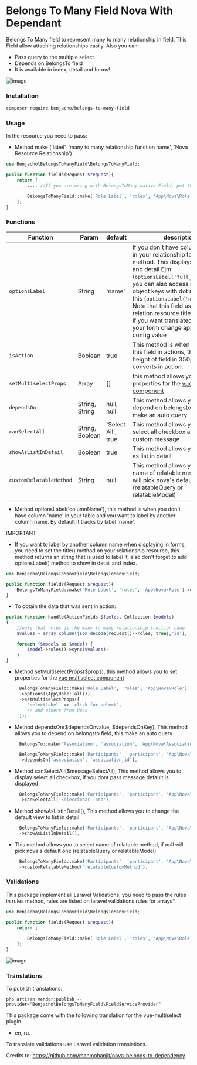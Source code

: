# Belongs To Many Field Nova With Dependant

Belongs To Many field to represent many to many relationship in field. This Field allow attaching relationships easily.
Also you can:

- Pass query to the multiple select
- Depends on BelongsTo field
- It is available in index, detail and forms!

![image](https://user-images.githubusercontent.com/11976865/54318738-46290000-45b5-11e9-8ea0-941adb4b79ba.png)

### Installation

```bash
composer require benjacho/belongs-to-many-field
```

### Usage

In the resource you need to pass:

- Method make ('label', 'many to many relationship function name', 'Nova Resource Relationship')

```php
use Benjacho\BelongsToManyField\BelongsToManyField;

public function fields(Request $request){
    return [
        ..., //If you are using with BelongsToMany native Field, put this field after

        BelongsToManyField::make('Role Label', 'roles', 'App\Nova\Role'),
    ];
}
```

### Functions

| Function              | Param           | default            | description                                                                                                                                                                                                                                                                                                                                                                                          |
| --------------------- | --------------- |--------------------|------------------------------------------------------------------------------------------------------------------------------------------------------------------------------------------------------------------------------------------------------------------------------------------------------------------------------------------------------------------------------------------------------|
| `optionsLabel`        | String          | 'name'             | If you don't have column 'name' in your relationship table, use this method. This displays in index and detail Ejm (`optionsLabel('full_role_name')`) you can also access nested object keys with dot notation like this (`optionsLabel('name.en')`). Note that this field uses the relation resource title property, so if you want translated versions on your form change app.locale config value |
| `isAction`            | Boolean         | true               | This method is when you need this field in actions, this puts height of field in 350px, and converts in action.                                                                                                                                                                                                                                                                                      |
| `setMultiselectProps` | Array           | []                 | this method allows you to set properties for the [vue multiselect component](https://vue-multiselect.js.org/#sub-props)                                                                                                                                                                                                                                                                              |
| `dependsOn`           | String, String  | null, null         | This method allows you to depend on belongsto field, this make an auto query                                                                                                                                                                                                                                                                                                                         |
| `canSelectAll`        | String, Boolean | 'Select All', true | This method allows you to have a select all checkbox and display custom message                                                                                                                                                                                                                                                                                                                      |
| `showAsListInDetail`  | Boolean         | true               | This method allows you to display as list in detail                                                                                                                                                                                                                                                                                                                                                  |
| `customRelatableMethod`  | String         | null               | This method allows you to select name of relatable method, if null will pick nova's default one (relatableQuery or relatableModel)                                                                                                                                                                                                                                                                   |

- Method optionsLabel('columnName'), this method is when you don't have column 'name' in your table and you want to
  label by another column name. By default it tracks by label 'name'.

IMPORTANT

- If you want to label by another column name when displaying in forms, you need to set the title() method on your
  relationship resource, this method returns an string that is used to label it, also don't forget to add optionsLabel()
  method to show in detail and index.

```php
use Benjacho\BelongsToManyField\BelongsToManyField;

public function fields(Request $request){
    BelongsToManyField::make('Role Label', 'roles', 'App\Nova\Role')->optionsLabel('full_role_name'),
}
```

- To obtain the data that was sent in action:

```php
public function handle(ActionFields $fields, Collection $models)
{
    //note that roles is the many to many relationship function name
    $values = array_column(json_decode(request()->roles, true),'id');

    foreach ($models as $model) {
        $model->roles()->sync($values);
    }
}
```

- Method setMultiselectProps(\$props), this method allows you to set properties for
  the [vue multiselect component](https://vue-multiselect.js.org/#sub-props)

```php
     BelongsToManyField::make('Role Label', 'roles', 'App\Nova\Role')
     ->options(\App\Role::all())
     ->setMultiselectProps([
        'selectLabel' => 'click for select',
        // and others from docs
     ]);
```

- Method dependsOn($dependsOnvalue, $dependsOnKey), This method allows you to depend on belongsto field, this make an
  auto query

```php
     BelongsTo::make('Association', 'association', 'App\Nova\Association'),

     BelongsToManyField::make('Participants', 'participant', 'App\Nova\Participant')
     ->dependsOn('association', 'association_id'),
```

- Method canSelectAll(\$messageSelectAll), This method allows you to display select all checkbox, if you dont pass
  message default is displayed

```php
     BelongsToManyField::make('Participants', 'participant', 'App\Nova\Participant')
     ->canSelectAll('Seleccionar Todo'),
```

- Method showAsListInDetail(), This method allows you to change the default view to list in detail

```php
     BelongsToManyField::make('Participants', 'participant', 'App\Nova\Participant')
     ->showAsListInDetail(),
```

- This method allows you to select name of relatable method, if null will pick nova's default one (relatableQuery or relatableModel)

```php
     BelongsToManyField::make('Participants', 'participant', 'App\Nova\Participant')
     ->customRelatableMethod('relatableCustomMethod'),
```

### Validations

This package implement all Laravel Validations, you need to pass the rules in rules method, rules are listed on laravel
validations rules for arrays\*.

```php
use Benjacho\BelongsToManyField\BelongsToManyField;

public function fields(Request $request){
    return [
        ...,
        BelongsToManyField::make('Role Label', 'roles', 'App\Nova\Role')->rules('required', 'min:1', 'max:5', 'size:3', new CustomRule()),
    ];
}
```

![image](https://raw.githubusercontent.com/Benjacho/belongs-to-many-field-nova/master/validation.png)

### Translations

To publish translations:

```
php artisan vendor:publish --provider="Benjacho\BelongsToManyField\FieldServiceProvider"
```

This package come with the following translation for the vue-multiselect plugin.

- en, ru.

To translate validations use Laravel validation translations.

Credits to: https://github.com/manmohanjit/nova-belongs-to-dependency
